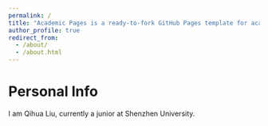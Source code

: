 ```yaml
---
permalink: /
title: "Academic Pages is a ready-to-fork GitHub Pages template for academic personal websites"
author_profile: true
redirect_from: 
  - /about/
  - /about.html
---
```



Personal Info
======
I am Qihua Liu, currently a junior at Shenzhen University.
